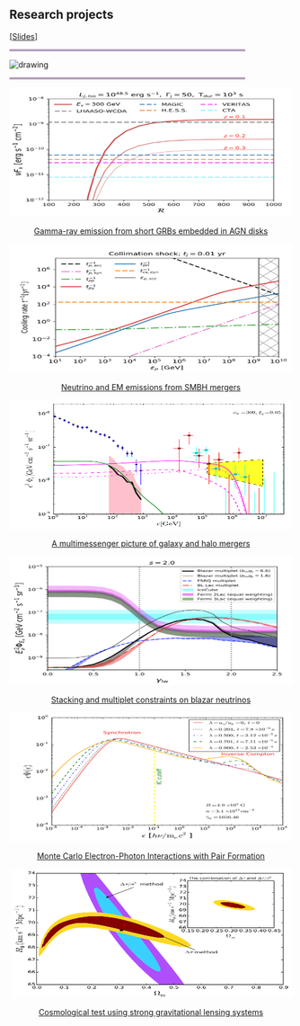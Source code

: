 <body>

<h2>Research projects</h2>
 
 [<a href="https://yuan-cc.github.io/research/files/slides.pdf">Slides</a>]
 <hr style="height:4px;border-width:0;color:gray;background-color:#B3A1BF;width:83.3%">
 <img align="center" src="https://yuan-cc.github.io/files/fig1.png" alt="drawing" width="700" />

<hr style="height:4px;border-width:0;color:gray;background-color:#B3A1BF;width:83.3%">
 
<div class="row">
<div class="column card" > <a href="https://yuan-cc.github.io/research/projects/SGRB_AGN.html">
  <img src="projects/figs/pic-SGRB-AGN.png" width="100%" height="230px"/>
  <div class="container" >
   <center> <p>Gamma-ray emission from short GRBs embedded in AGN disks</p></center>
  </div> </a>
</div>

<div class="column card" > <a href="https://yuan-cc.github.io/research/projects/smbh_mergers.html">
  <img src="projects/figs/smbh_mergers3.png" width="100%" height="230px"/>
  <div class="container" >
   <center> <p>Neutrino and EM emissions from SMBH mergers</p></center>
  </div> </a>
</div> 
</div>
  
  <div class="row">
<div class="column card"> <a href="https://yuan-cc.github.io/research/projects/gal_mergers.html">
  <img src="projects/figs/gal_mergers3.png" width="100%" height="230px"/>
  <div class="container">
   <center> <p>A multimessenger picture of galaxy and halo mergers</p></center>
  </div> </a>
</div>

<div class="column card"> <a href="https://yuan-cc.github.io/research/projects/complementarity.html">
  <img src="projects/figs/pic-comp.png" width="100%" height="230px"/>
  <div class="container">
   <center> <p>Stacking and multiplet constraints on blazar neutrinos</p></center>
  </div> </a>
</div> 
</div>
  
<div class="row">
<div class="column card"> <a href="https://yuan-cc.github.io/research/projects/e_gamma_interactions.html">
  <img src="projects/figs/e_gamma1.png" width="100%" height="230px"/>
  <div class="container">
   <center> <p>Monte Carlo Electron-Photon Interactions with Pair Formation</p></center>
  </div> </a>
</div>

<div class="column card"> <a href="https://yuan-cc.github.io/research/projects/cosmological_test.html">
  <img src="projects/figs/cosmological_test2.png" width="100%" height="230px"/>
  <div class="container">
   <center> <p>Cosmological test using strong gravitational lensing systems</p></center>
  </div> </a>
</div> 
</div>
  
</body>


